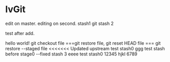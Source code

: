# lvGit
edit on master.
editing on second.
stash1
git stash 2

test after add.

hello world!
git checkout file ===git restore file, git reset HEAD file === git restore --staged file
<<<<<<< Updated upstream
test stash0   ggg
test stash before stage0 --fixed 
stash 3 eeee
test stash0
12345
hjkl
6789
